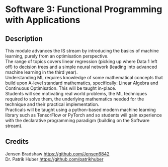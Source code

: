 # Software 3: Functional Programming with Applications

## Description
This module advances the IS stream by introducing the basics of machine learning, purely from an optimisation perspective. <br />
The range of topics covers linear regression (picking up where Data 1 left off) to decision trees and a simple neural network (leading into advanced machine learning in the third year). <br />
Understanding ML requires knowledge of some mathematical concepts that build upon A-level standard mathematics, specifically: Linear Algebra and Continuous Optimisation.
This will be taught in-place. <br />
Students will see motivating real world problems, the ML techniques required to solve them, the underlying mathematics needed for the technique and their practical implementation. <br />
Practicals will be taught using a python-based modern machine learning library such as TensorFlow or PyTorch and so students will gain experience with the declarative programming paradigm (building on the Software stream). <br />

## Credits
Jensen Bradshaw https://github.com/Jensen6842 <br />
Dr. Patrik Huber https://github.com/patrikhuber
